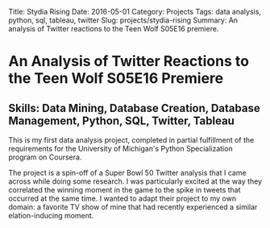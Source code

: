 Title: Stydia Rising
Date: 2016-05-01
Category: Projects
Tags: data analysis, python, sql, tableau, twitter
Slug: projects/stydia-rising
Summary: An analysis of Twitter reactions to the Teen Wolf S05E16 premiere.

# An Analysis of Twitter Reactions to the Teen Wolf S05E16 Premiere

## Skills: Data Mining, Database Creation, Database Management, Python, SQL, Twitter, Tableau

This is my first data analysis project, completed in partial fulfillment of the requirements for the University of Michigan's Python Specialization program on Coursera.

The project is a spin-off of a Super Bowl 50 Twitter analysis that I came across while doing some research. I was particularly excited at the way they correlated the winning moment in the game to the spike in tweets that occurred at the same time. I wanted to adapt their project to my own domain: a favorite TV show of mine that had recently experienced a similar elation-inducing moment.

